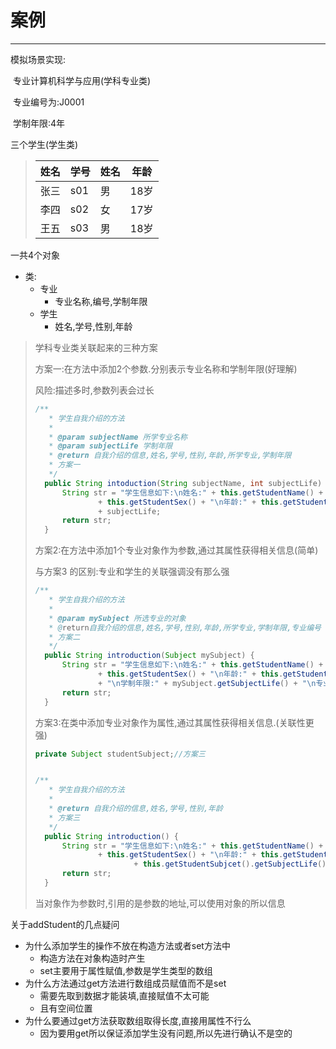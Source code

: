 # 案例

---

模拟场景实现:

​	专业计算机科学与应用(学科专业类)

​	专业编号为:J0001

​	学制年限:4年

三个学生(学生类)

> | 姓名 | 学号 | 姓名 | 年龄 |
> | ---- | ---- | ---- | ---- |
> | 张三 | s01  | 男   | 18岁 |
> | 李四 | s02  | 女   | 17岁 |
> | 王五 | s03  | 男   | 18岁 |

一共4个对象

* 类:
  * 专业
    * 专业名称,编号,学制年限
  * 学生
    * 姓名,学号,性别,年龄

> 学科专业类关联起来的三种方案
>
> 方案一:在方法中添加2个参数.分别表示专业名称和学制年限(好理解)
>
> 风险:描述多时,参数列表会过长
>
> ```java
> /**
> 	 * 学生自我介绍的方法
> 	 * 
> 	 * @param subjectName 所学专业名称
> 	 * @param subjectLife 学制年限
> 	 * @return 自我介绍的信息,姓名,学号,性别,年龄,所学专业,学制年限
> 	 * 方案一
> 	 */
> 	public String intoduction(String subjectName, int subjectLife) {
> 		String str = "学生信息如下:\n姓名:" + this.getStudentName() + "\n学号:" + this.getStudentNo() + "\n性别:"
> 				+ this.getStudentSex() + "\n年龄:" + this.getStudentAge() + "\n所报的专业名称:" + subjectName + "\n学制年限:"
> 				+ subjectLife;
> 		return str;
> 	}
> ```
>
> 方案2:在方法中添加1个专业对象作为参数,通过其属性获得相关信息(简单)
>
> 与方案3 的区别:专业和学生的关联强调没有那么强
>
> ```java
> /**
> 	 * 学生自我介绍的方法
> 	 * 
> 	 * @param mySubject 所选专业的对象
> 	 * @return自我介绍的信息,姓名,学号,性别,年龄,所学专业,学制年限,专业编号
> 	 * 方案二
> 	 */
> 	public String introduction(Subject mySubject) {
> 		String str = "学生信息如下:\n姓名:" + this.getStudentName() + "\n学号:" + this.getStudentNo() + "\n性别:"
> 				+ this.getStudentSex() + "\n年龄:" + this.getStudentAge() + "\n所报的专业名称:" + mySubject.getSubjectName()
> 				+ "\n学制年限:" + mySubject.getSubjectLife() + "\n专业编号:" + mySubject.getSubjectNo();
> 		return str;
> 	}
> ```
>
> 方案3:在类中添加专业对象作为属性,通过其属性获得相关信息.(关联性更强)
>
> ```java
> private Subject studentSubject;//方案三
> 
> 
> /**
> 	 * 学生自我介绍的方法
> 	 * 
> 	 * @return 自我介绍的信息,姓名,学号,性别,年龄
> 	 * 方案三
> 	 */
> 	public String introduction() {
> 		String str = "学生信息如下:\n姓名:" + this.getStudentName() + "\n学号:" + this.getStudentNo() + "\n性别:"
> 				+ this.getStudentSex() + "\n年龄:" + this.getStudentAge()+ this.getStudentAge() + "\n所报的专业名称:" + this.getStudentSubjcet().getSubjectName() + "\n学制年限:"
> 						+ this.getStudentSubjcet().getSubjectLife();
> 		return str;
> 	}
> 
> ```
>
> 当对象作为参数时,引用的是参数的地址,可以使用对象的所以信息

关于addStudent的几点疑问

* 为什么添加学生的操作不放在构造方法或者set方法中
  * 构造方法在对象构造时产生
  * set主要用于属性赋值,参数是学生类型的数组
* 为什么方法通过get方法进行数组成员赋值而不是set
  * 需要先取到数据才能装填,直接赋值不太可能
  * 且有空间位置
* 为什么要通过get方法获取数组取得长度,直接用属性不行么
  * 因为要用get所以保证添加学生没有问题,所以先进行确认不是空的